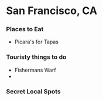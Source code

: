 # San Francisco, CA

### Places to Eat
- Picara's for Tapas

### Touristy things to do
- Fishermans Warf
- 
### Secret Local Spots
